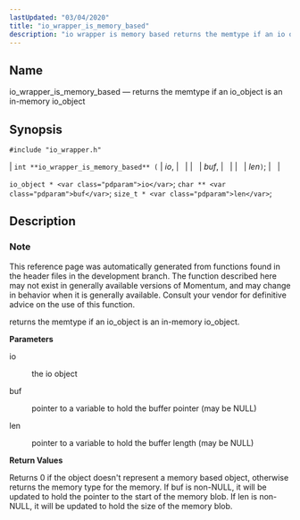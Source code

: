 ```yaml
---
lastUpdated: "03/04/2020"
title: "io_wrapper_is_memory_based"
description: "io wrapper is memory based returns the memtype if an io object is an in memory io object int io wrapper is memory based io buf len io object io char buf size t len This reference page was automatically generated from functions found in the header files in the..."
---
```


<a name="apis.io_wrapper_is_memory_based"></a> 
## Name

io_wrapper_is_memory_based — returns the memtype if an io_object is an in-memory io_object

## Synopsis

`#include "io_wrapper.h"`

| `int **io_wrapper_is_memory_based** (` | <var class="pdparam">io</var>, |   |
|   | <var class="pdparam">buf</var>, |   |
|   | <var class="pdparam">len</var>`)`; |   |

`io_object * <var class="pdparam">io</var>`;
`char ** <var class="pdparam">buf</var>`;
`size_t * <var class="pdparam">len</var>`;<a name="idp53787088"></a> 
## Description

### Note

This reference page was automatically generated from functions found in the header files in the development branch. The function described here may not exist in generally available versions of Momentum, and may change in behavior when it is generally available. Consult your vendor for definitive advice on the use of this function.

returns the memtype if an io_object is an in-memory io_object.

**<a name="idp53789984"></a> Parameters**

<dl class="variablelist">

<dt>io</dt>

<dd>

the io object

</dd>

<dt>buf</dt>

<dd>

pointer to a variable to hold the buffer pointer (may be NULL)

</dd>

<dt>len</dt>

<dd>

pointer to a variable to hold the buffer length (may be NULL)

</dd>

</dl>

**<a name="idp53796432"></a> Return Values**

Returns 0 if the object doesn't represent a memory based object, otherwise returns the memory type for the memory. If buf is non-NULL, it will be updated to hold the pointer to the start of the memory blob. If len is non-NULL, it will be updated to hold the size of the memory blob.
